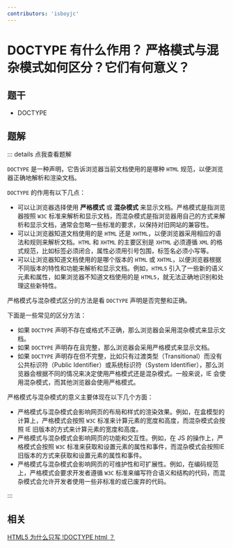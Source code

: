 ```yaml
---
contributors: 'isboyjc'
---
```


# DOCTYPE 有什么作用？ 严格模式与混杂模式如何区分？它们有何意义？


## 题干

- DOCTYPE



## 题解

::: details 点我查看题解

`DOCTYPE` 是一种声明，它告诉浏览器当前文档使用的是哪种 `HTML` 规范，以便浏览器正确地解析和渲染文档。

`DOCTYPE` 的作用有以下几点：

- 可以让浏览器选择使用 **严格模式** 或 **混杂模式** 来显示文档。严格模式是指浏览器按照 `W3C` 标准来解析和显示文档，而混杂模式是指浏览器用自己的方式来解析和显示文档，通常会忽略一些标准的要求，以保持对旧网站的兼容性。
- 可以让浏览器知道文档使用的是 `HTML` 还是 `XHTML`，以便浏览器采用相应的语法和规则来解析文档。`HTML` 和 `XHTML` 的主要区别是 `XHTML` 必须遵循 `XML` 的格式规范，比如标签必须闭合，属性必须用引号包围，标签名必须小写等。
- 可以让浏览器知道文档使用的是哪个版本的 `HTML` 或 `XHTML`，以便浏览器根据不同版本的特性和功能来解析和显示文档。例如，`HTML5` 引入了一些新的语义元素和属性，如果浏览器不知道文档使用的是 `HTML5`，就无法正确地识别和处理这些新特性。

严格模式与混杂模式区分的方法是看 `DOCTYPE` 声明是否完整和正确。

下面是一些常见的区分方法：

- 如果 `DOCTYPE` 声明不存在或格式不正确，那么浏览器会采用混杂模式来显示文档。
- 如果 `DOCTYPE` 声明存在且完整，那么浏览器会采用严格模式来显示文档。
- 如果 `DOCTYPE` 声明存在但不完整，比如只有过渡类型（Transitional）而没有公共标识符（Public Identifier）或系统标识符（System Identifier），那么浏览器会根据不同的情况来决定使用严格模式还是混杂模式。一般来说，IE 会使用混杂模式，而其他浏览器会使用严格模式。

严格模式与混杂模式的意义主要体现在以下几个方面：

- 严格模式与混杂模式会影响网页的布局和样式的渲染效果。例如，在盒模型的计算上，严格模式会按照 `W3C` 标准来计算元素的宽度和高度，而混杂模式会按照 IE 旧版本的方式来计算元素的宽度和高度。
- 严格模式与混杂模式会影响网页的功能和交互性。例如，在 JS 的操作上，严格模式会按照 `W3C` 标准来获取和设置元素的属性和事件，而混杂模式会按照IE旧版本的方式来获取和设置元素的属性和事件。
- 严格模式与混杂模式会影响网页的可维护性和可扩展性。例如，在编码规范上，严格模式会要求开发者遵循 `W3C` 标准来编写符合语义和结构的代码，而混杂模式会允许开发者使用一些非标准的或已废弃的代码。

:::


## 相关

[HTML5 为什么只写 !DOCTYPE html ？](./010030_DOCTYPE2.md)